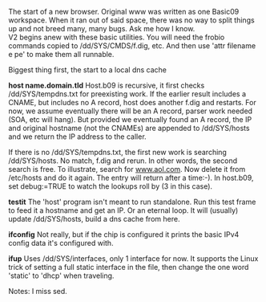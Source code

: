 The start of a new browser. Original www was written as one Basic09 workspace. When it ran out of said space, there was no way to split things up and not breed many, many bugs. Ask me how I know.  
V2 begins anew with these basic utilities. You will need the frobio commands copied to /dd/SYS/CMDS/f.dig, etc. And then use 'attr filename e pe' to make them all runnable. 

Biggest thing first, the start to a local dns cache

<b>host name.domain.tld</b>
Host.b09 is recursive, it first checks /dd/SYS/tempdns.txt for preexisting work. If the earlier result includes a CNAME, but includes no A record, host does another f.dig and restarts. For now, we assume eventually there will be an A record, parser work needed (SOA, etc will hang). But provided we eventually found an A record, the IP and original hostname (not the CNAMEs) are appended to /dd/SYS/hosts and we return the IP address to the caller. 

If there is no /dd/SYS/tempdns.txt, the first new work is searching /dd/SYS/hosts. No match, f.dig and rerun. In other words, the second search is free. To illustrate, search for www.aol.com. Now delete it from /etc/hosts and do it again. The entry will return after a time:-). In host.b09, set debug:=TRUE to watch the lookups roll by (3 in this case). 

<b>testit</b>
The 'host' program isn't meant to run standalone. Run this test frame to feed it a hostname and get an IP. Or an eternal loop. It will (usually) update /dd/SYS/hosts, build a dns cache from here.

<b>ifconfig</b>
Not really, but if the chip is configured it prints the basic IPv4 config data it's configured with.

<b>ifup</b>
Uses /dd/SYS/interfaces, only 1 interface for now. It supports the Linux trick of setting a full static interface in the file, then change the one word 'static' to 'dhcp' when traveling.  

Notes: I miss sed.
